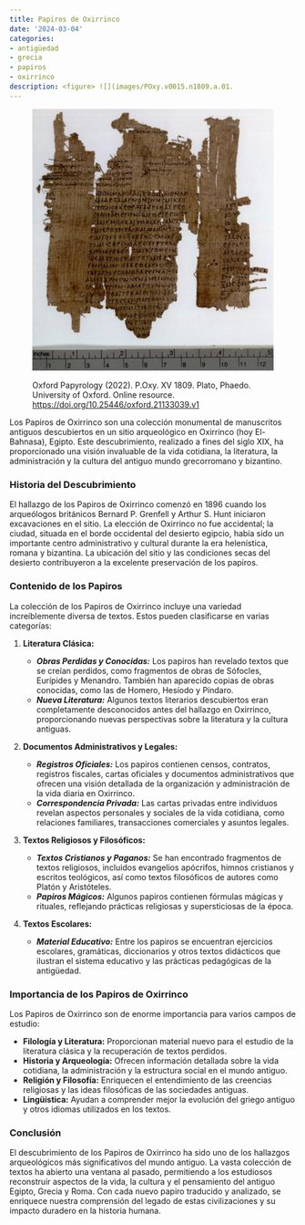 ```yaml
---
title: Papiros de Oxirrinco
date: '2024-03-04'
categories:
- antigüedad
- grecia
- papiros
- oxirrinco
description: <figure> ![](images/POxy.v0015.n1809.a.01.
---
```


<figure>

![](images/POxy.v0015.n1809.a.01.Plato_.Phaedo-945x1024.webp)

<figcaption>

Oxford Papyrology (2022). P.Oxy. XV 1809. Plato, Phaedo. University of Oxford. Online resource. https://doi.org/10.25446/oxford.21133039.v1

</figcaption>

</figure>

Los Papiros de Oxirrinco son una colección monumental de manuscritos antiguos descubiertos en un sitio arqueológico en Oxirrinco (hoy El-Bahnasa), Egipto. Este descubrimiento, realizado a fines del siglo XIX, ha proporcionado una visión invaluable de la vida cotidiana, la literatura, la administración y la cultura del antiguo mundo grecorromano y bizantino.

### Historia del Descubrimiento

El hallazgo de los Papiros de Oxirrinco comenzó en 1896 cuando los arqueólogos británicos Bernard P. Grenfell y Arthur S. Hunt iniciaron excavaciones en el sitio. La elección de Oxirrinco no fue accidental; la ciudad, situada en el borde occidental del desierto egipcio, había sido un importante centro administrativo y cultural durante la era helenística, romana y bizantina. La ubicación del sitio y las condiciones secas del desierto contribuyeron a la excelente preservación de los papiros.

### Contenido de los Papiros

La colección de los Papiros de Oxirrinco incluye una variedad increíblemente diversa de textos. Estos pueden clasificarse en varias categorías:

1. **Literatura Clásica:**
   - ***Obras Perdidas y Conocidas:*** Los papiros han revelado textos que se creían perdidos, como fragmentos de obras de Sófocles, Eurípides y Menandro. También han aparecido copias de obras conocidas, como las de Homero, Hesíodo y Píndaro.
   - ***Nueva Literatura:*** Algunos textos literarios descubiertos eran completamente desconocidos antes del hallazgo en Oxirrinco, proporcionando nuevas perspectivas sobre la literatura y la cultura antiguas.

2. **Documentos Administrativos y Legales:**
   - ***Registros Oficiales:*** Los papiros contienen censos, contratos, registros fiscales, cartas oficiales y documentos administrativos que ofrecen una visión detallada de la organización y administración de la vida diaria en Oxirrinco.
   - ***Correspondencia Privada:*** Las cartas privadas entre individuos revelan aspectos personales y sociales de la vida cotidiana, como relaciones familiares, transacciones comerciales y asuntos legales.

3. **Textos Religiosos y Filosóficos:**
   - ***Textos Cristianos y Paganos:*** Se han encontrado fragmentos de textos religiosos, incluidos evangelios apócrifos, himnos cristianos y escritos teológicos, así como textos filosóficos de autores como Platón y Aristóteles.
   - ***Papiros Mágicos:*** Algunos papiros contienen fórmulas mágicas y rituales, reflejando prácticas religiosas y supersticiosas de la época.

4. **Textos Escolares:**
   - ***Material Educativo:*** Entre los papiros se encuentran ejercicios escolares, gramáticas, diccionarios y otros textos didácticos que ilustran el sistema educativo y las prácticas pedagógicas de la antigüedad.

### Importancia de los Papiros de Oxirrinco

Los Papiros de Oxirrinco son de enorme importancia para varios campos de estudio:

- **Filología y Literatura:** Proporcionan material nuevo para el estudio de la literatura clásica y la recuperación de textos perdidos.
- **Historia y Arqueología:** Ofrecen información detallada sobre la vida cotidiana, la administración y la estructura social en el mundo antiguo.
- **Religión y Filosofía:** Enriquecen el entendimiento de las creencias religiosas y las ideas filosóficas de las sociedades antiguas.
- **Lingüística:** Ayudan a comprender mejor la evolución del griego antiguo y otros idiomas utilizados en los textos.

### Conclusión

El descubrimiento de los Papiros de Oxirrinco ha sido uno de los hallazgos arqueológicos más significativos del mundo antiguo. La vasta colección de textos ha abierto una ventana al pasado, permitiendo a los estudiosos reconstruir aspectos de la vida, la cultura y el pensamiento del antiguo Egipto, Grecia y Roma. Con cada nuevo papiro traducido y analizado, se enriquece nuestra comprensión del legado de estas civilizaciones y su impacto duradero en la historia humana.
